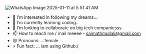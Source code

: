 ![WhatsApp Image 2025-01-11 at 5 51 41 AM](https://github.com/user-attachments/assets/b8da1d88-24cc-4b36-947a-fde740f31a49)

- 👀 I’m interested in following my dreams...
- 🌱 I’m currently learning coding..
- 💞️ I’m looking to collaborate on big tech companiesss
- 📫 How to reach me / mail meeee - salmathmullali@gmail.com
- 😄 Pronouns: ...female
- ⚡ Fun fact: ... iam using Github:(

<!---
Salmathmullali/Salmathmullali is a ✨ special ✨ repository because its `README.md` (this file) appears on your GitHub profile.
You can click the Preview link to take a look at your changes.
--->
